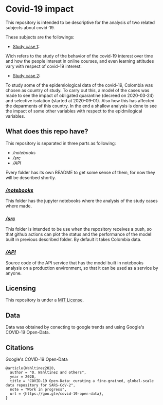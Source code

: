 # Covid-19 impact

This repository is intended to be descriptive for the analysis of two related subjects about covid-19.

These subjects are the followings:
* [Study case 1](https://github.com/gersonrpq/Covid-19-impact/blob/main/notebooks/study_case_1.ipynb):

Wich refers to the study of the behavior of the covid-19 interest over time and how the people interest in online courses, and even learning attitudes vary with respect of covid-19 interest.

* [Study case 2](https://github.com/gersonrpq/Covid-19-impact/blob/main/notebooks/study_case_2.ipynb):

To study some of the epidemiological data of the covid-19, Colombia was chosen as country of study. To carry out this, a model of the cases was made to see the impact of obligated quarantine (decreed on 2020-03-24) and selective isolation (started at 2020-09-01). Also how this has affected the deparments of this country.
In the end a shallow analysis is done to see the impact of some other variables with respect to the epidmilogical variables.


## What does this repo have?

This repository is separated in three parts as following:
* _/notebooks_
* _/src_
* _/API_

Every folder has its own README to get some sense of them, for now they will be described shortly.

### [**_/notebooks_**](https://github.com/gersonrpq/Covid-19-impact/tree/main/notebooks)

This folder has the jupyter notebooks where the analysis of the study cases where made.

### [**_/src_**](https://github.com/gersonrpq/Covid-19-impact/tree/main/src)

This folder is intended to be use when the repository receives a push, so that github actions can plot the status and the performance of the model built in previous described folder. By default it takes Colombia data.

### [**_/API_**](https://github.com/gersonrpq/Covid-19-impact/tree/main/API)

Source code of the API service that has the model built in notebooks analysis on a production environment, so that it can be used as a service by anyone.

## Licensing

This repository is under a [MIT License](https://github.com/gersonrpq/Covid-19-impact/blob/main/LICENSE).

## Data

Data was obtained by conecting to google trends and using Google's COVID-19 Open-Data.

## Citations

Google's COVID-19 Open-Data
```
@article{Wahltinez2020,
  author = "O. Wahltinez and others",
  year = 2020,
  title = "COVID-19 Open-Data: curating a fine-grained, global-scale data repository for SARS-CoV-2",
  note = "Work in progress",
  url = {https://goo.gle/covid-19-open-data},
}
```






